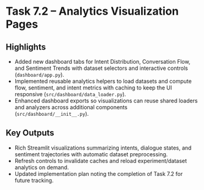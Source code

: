 # Task 7.2 – Analytics Visualization Pages

## Highlights

- Added new dashboard tabs for Intent Distribution, Conversation Flow, and Sentiment Trends with dataset selectors and interactive controls (`dashboard/app.py`).
- Implemented reusable analytics helpers to load datasets and compute flow, sentiment, and intent metrics with caching to keep the UI responsive (`src/dashboard/data_loader.py`).
- Enhanced dashboard exports so visualizations can reuse shared loaders and analyzers across additional components (`src/dashboard/__init__.py`).

## Key Outputs

- Rich Streamlit visualizations summarizing intents, dialogue states, and sentiment trajectories with automatic dataset preprocessing.
- Refresh controls to invalidate caches and reload experiment/dataset analytics on demand.
- Updated implementation plan noting the completion of Task 7.2 for future tracking.
